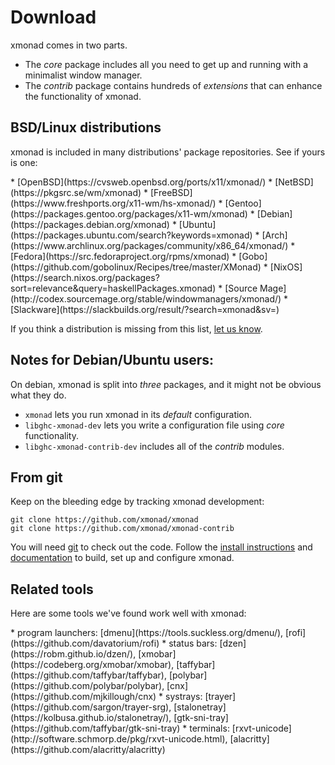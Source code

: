 ---
---

# Download

xmonad comes in two parts.

* The _core_ package includes all you need to get up and running with a minimalist window manager.
* The _contrib_ package contains hundreds of _extensions_ that can enhance the functionality of xmonad.

## BSD/Linux distributions

xmonad is included in many distributions' package repositories. See if yours is one:

<div class="list-col-4" markdown="1">
* [OpenBSD](https://cvsweb.openbsd.org/ports/x11/xmonad/)
* [NetBSD](https://pkgsrc.se/wm/xmonad)
* [FreeBSD](https://www.freshports.org/x11-wm/hs-xmonad/)
* [Gentoo](https://packages.gentoo.org/packages/x11-wm/xmonad)
* [Debian](https://packages.debian.org/xmonad)
* [Ubuntu](https://packages.ubuntu.com/search?keywords=xmonad)
* [Arch](https://www.archlinux.org/packages/community/x86_64/xmonad/)
* [Fedora](https://src.fedoraproject.org/rpms/xmonad)
* [Gobo](https://github.com/gobolinux/Recipes/tree/master/XMonad)
* [NixOS](https://search.nixos.org/packages?sort=relevance&query=haskellPackages.xmonad)
* [Source Mage](http://codex.sourcemage.org/stable/windowmanagers/xmonad/)
* [Slackware](https://slackbuilds.org/result/?search=xmonad&sv=)
</div>

If you think a distribution is missing from this list, [let us know](https://github.com/xmonad/xmonad-web/issues).

## Notes for Debian/Ubuntu users:

On debian, xmonad is split into _three_ packages, and it might not be obvious what they do.

* `xmonad` lets you run xmonad in its _default_ configuration.
* `libghc-xmonad-dev` lets you write a configuration file using _core_ functionality.
* `libghc-xmonad-contrib-dev` includes all of the _contrib_ modules.

## From git

Keep on the bleeding edge by tracking xmonad development:

```
git clone https://github.com/xmonad/xmonad
git clone https://github.com/xmonad/xmonad-contrib
```

You will need [git](https://git-scm.com/) to check out the code.
Follow the [install instructions](INSTALL.md) and
[documentation](documentation.md) to build, set up and configure xmonad.

## Related tools

Here are some tools we've found work well with xmonad:

<div class="list-col-2" markdown="1">
* program launchers:
  [dmenu](https://tools.suckless.org/dmenu/),
  [rofi](https://github.com/davatorium/rofi)
* status bars:
  [dzen](https://robm.github.io/dzen/),
  [xmobar](https://codeberg.org/xmobar/xmobar),
  [taffybar](https://github.com/taffybar/taffybar),
  [polybar](https://github.com/polybar/polybar),
  [cnx](https://github.com/mjkillough/cnx)
* systrays:
  [trayer](https://github.com/sargon/trayer-srg),
  [stalonetray](https://kolbusa.github.io/stalonetray/),
  [gtk-sni-tray](https://github.com/taffybar/gtk-sni-tray)
* terminals:
  [rxvt-unicode](http://software.schmorp.de/pkg/rxvt-unicode.html),
  [alacritty](https://github.com/alacritty/alacritty)
</div>
